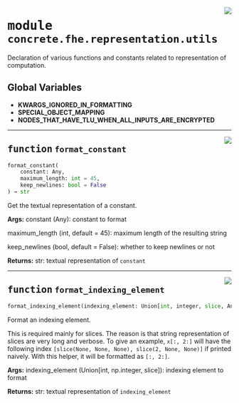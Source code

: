 <!-- markdownlint-disable -->

<a href="../../../compilers/concrete-compiler/compiler/lib/Bindings/Python/concrete/fhe/representation/utils.py#L0"><img align="right" style="float:right;" src="https://img.shields.io/badge/-source-cccccc?style=flat-square"></a>

# <kbd>module</kbd> `concrete.fhe.representation.utils`
Declaration of various functions and constants related to representation of computation. 

**Global Variables**
---------------
- **KWARGS_IGNORED_IN_FORMATTING**
- **SPECIAL_OBJECT_MAPPING**
- **NODES_THAT_HAVE_TLU_WHEN_ALL_INPUTS_ARE_ENCRYPTED**

---

<a href="../../../compilers/concrete-compiler/compiler/lib/Bindings/Python/concrete/fhe/representation/utils.py#L64"><img align="right" style="float:right;" src="https://img.shields.io/badge/-source-cccccc?style=flat-square"></a>

## <kbd>function</kbd> `format_constant`

```python
format_constant(
    constant: Any,
    maximum_length: int = 45,
    keep_newlines: bool = False
) → str
```

Get the textual representation of a constant. 



**Args:**
  constant (Any):  constant to format 

 maximum_length (int, default = 45):  maximum length of the resulting string 

 keep_newlines (bool, default = False):  whether to keep newlines or not 



**Returns:**
  str:  textual representation of `constant` 


---

<a href="../../../compilers/concrete-compiler/compiler/lib/Bindings/Python/concrete/fhe/representation/utils.py#L107"><img align="right" style="float:right;" src="https://img.shields.io/badge/-source-cccccc?style=flat-square"></a>

## <kbd>function</kbd> `format_indexing_element`

```python
format_indexing_element(indexing_element: Union[int, integer, slice, Any])
```

Format an indexing element. 

This is required mainly for slices. The reason is that string representation of slices are very long and verbose. To give an example, `x[:, 2:]` will have the following index `[slice(None, None, None), slice(2, None, None)]` if printed naively. With this helper, it will be formatted as `[:, 2:]`. 



**Args:**
  indexing_element (Union[int, np.integer, slice]):  indexing element to format 



**Returns:**
  str:  textual representation of `indexing_element` 


